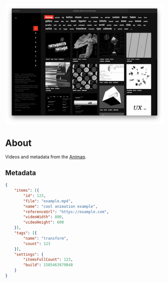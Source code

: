 ![animap cover](cover.png?raw=true)

# About
Videos and metadata from the [Animap](https://anjelika-petrova.com/animap).

## Metadata
```json
{
    "items": [{
        "id": 123,
        "file": "example.mp4",
        "name": "cool animation example",
        "referenceUrl": "https://example.com",
        "videoWidth": 800,
        "videoHeight": 600
    }],
    "tags": [{
        "name": "transform",
        "count": 123
    }],
    "settings": {
        "itemsFullCount": 123,
        "build": 1585463979048
    }
}
```